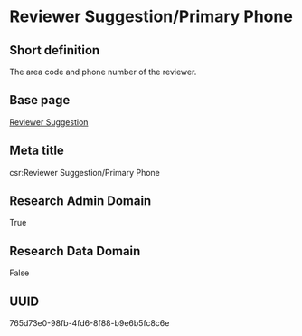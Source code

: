 # Reviewer Suggestion/Primary Phone
## Short definition
The area code and phone number of the reviewer.
## Base page
[Reviewer Suggestion](https://github.com/EuroCRIS/CASRAI-Dictionairies/blob/main/Objects/Reviewer%20Suggestion.md)
## Meta title
csr:Reviewer Suggestion/Primary Phone
## Research Admin Domain
True
## Research Data Domain
False
## UUID
765d73e0-98fb-4fd6-8f88-b9e6b5fc8c6e
